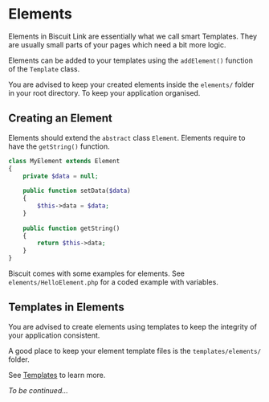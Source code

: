# Elements

Elements in Biscuit Link are essentially what we call smart Templates. They are usually small parts of your pages which need a bit more logic.

Elements can be added to your templates using the `addElement()` function of the `Template` class.

You are advised to keep your created elements inside the `elements/` folder in your root directory. To keep your application organised.

## Creating an Element

Elements should extend the `abstract` class `Element`. Elements require to have the `getString()` function.

```php
class MyElement extends Element
{
    private $data = null;
    
    public function setData($data)
    {
        $this->data = $data;
    }
    
    public function getString()
    {
        return $this->data;
    }
}
```

Biscuit comes with some examples for elements. See `elements/HelloElement.php` for a coded example with variables.

## Templates in Elements

You are advised to create elements using templates to keep the integrity of your application consistent.

A good place to keep your element template files is the `templates/elements/` folder.

See [Templates](/docs/templates) to learn more.

_To be continued..._